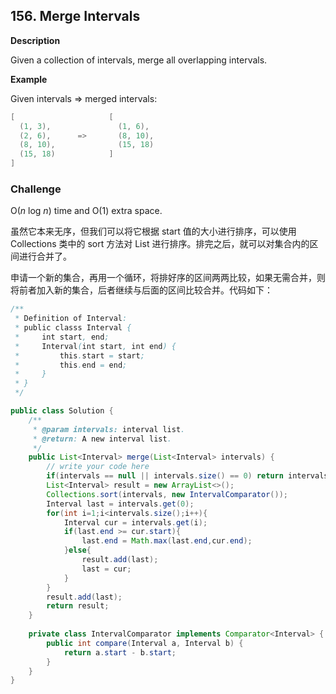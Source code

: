 ## 156. Merge Intervals

**Description**

Given a collection of intervals, merge all overlapping intervals.

**Example**

Given intervals => merged intervals:

```java
[                     [
  (1, 3),               (1, 6),
  (2, 6),      =>       (8, 10),
  (8, 10),              (15, 18)
  (15, 18)            ]
]
```

### Challenge

O(*n* log *n*) time and O(1) extra space.

虽然它本来无序，但我们可以将它根据 start 值的大小进行排序，可以使用 Collections 类中的 sort 方法对 List 进行排序。排完之后，就可以对集合内的区间进行合并了。

申请一个新的集合，再用一个循环，将排好序的区间两两比较，如果无需合并，则将前者加入新的集合，后者继续与后面的区间比较合并。代码如下：

```java
/**
 * Definition of Interval:
 * public classs Interval {
 *     int start, end;
 *     Interval(int start, int end) {
 *         this.start = start;
 *         this.end = end;
 *     }
 * }
 */

public class Solution {
    /**
     * @param intervals: interval list.
     * @return: A new interval list.
     */
    public List<Interval> merge(List<Interval> intervals) {
        // write your code here
        if(intervals == null || intervals.size() == 0) return intervals;
        List<Interval> result = new ArrayList<>();
        Collections.sort(intervals, new IntervalComparator());   
        Interval last = intervals.get(0);
        for(int i=1;i<intervals.size();i++){
            Interval cur = intervals.get(i);
            if(last.end >= cur.start){
                last.end = Math.max(last.end,cur.end);
            }else{
                result.add(last);
                last = cur;
            }
        }
        result.add(last);
        return result;
    }
    
    private class IntervalComparator implements Comparator<Interval> {
        public int compare(Interval a, Interval b) {
            return a.start - b.start;
        }
    }
}
```